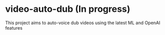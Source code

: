 ﻿# video-auto-dub (In progress)
This project aims to auto-voice dub videos using the latest ML and OpenAI features

